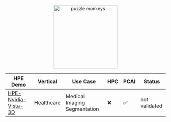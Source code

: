 <div align=center>
<img src="https://github.com/dw-flyingw/HPE_PUZZLE_MONKEYS/blob/main/puzzle_monkey.png" alt="puzzle monkeys" height="200"/>
</div>

<div align="center">

| HPE Demo | Vertical | Use Case | HPC | PCAI | Status |
|----------|----------|----------|-----|------|--------|
| [HPE-Nvidia-Vista-3D](https://github.com/dw-flyingw/HPE-Nvidia-Vista-3D) | Healthcare | Medical Imaging Segmentation | :x: | :white_check_mark: | not validated |

</div>
